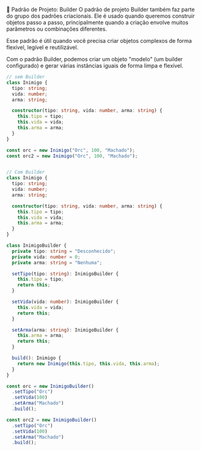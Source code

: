 🧱 Padrão de Projeto: Builder
O padrão de projeto Builder também faz parte do grupo dos padrões criacionais. Ele é usado quando queremos construir objetos passo a passo, principalmente quando a criação envolve muitos parâmetros ou combinações diferentes.

Esse padrão é útil quando você precisa criar objetos complexos de forma flexível, legível e reutilizável.

Com o padrão Builder, podemos criar um objeto "modelo" (um builder configurado) e gerar várias instâncias iguais de forma limpa e flexível.

```ts
// sem Builder
class Inimigo {
  tipo: string;
  vida: number;
  arma: string;

  constructor(tipo: string, vida: number, arma: string) {
    this.tipo = tipo;
    this.vida = vida;
    this.arma = arma;
  }
}

const orc = new Inimigo("Orc", 100, "Machado");
const orc2 = new Inimigo("Orc", 100, "Machado");


// Com Builder
class Inimigo {
  tipo: string;
  vida: number;
  arma: string;

  constructor(tipo: string, vida: number, arma: string) {
    this.tipo = tipo;
    this.vida = vida;
    this.arma = arma;
  }
}

class InimigoBuilder {
  private tipo: string = "Desconhecido";
  private vida: number = 0;
  private arma: string = "Nenhuma";

  setTipo(tipo: string): InimigoBuilder {
    this.tipo = tipo;
    return this;
  }

  setVida(vida: number): InimigoBuilder {
    this.vida = vida;
    return this;
  }

  setArma(arma: string): InimigoBuilder {
    this.arma = arma;
    return this;
  }

  build(): Inimigo {
    return new Inimigo(this.tipo, this.vida, this.arma);
  }
}

const orc = new InimigoBuilder()
  .setTipo("Orc")
  .setVida(100)
  .setArma("Machado")
  .build();

const orc2 = new InimigoBuilder()
  .setTipo("Orc")
  .setVida(100)
  .setArma("Machado")
  .build();
